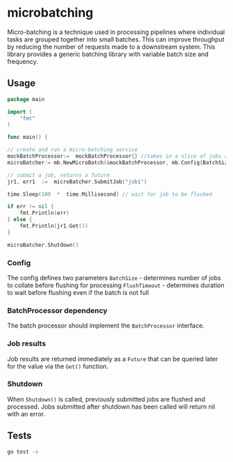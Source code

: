 
# microbatching

Micro-batching is a technique used in processing pipelines where individual tasks are grouped together into small batches. This can improve throughput by reducing the number of requests made to a downstream system. This library provides a generic batching library with variable batch size and frequency. 


## Usage
```go
package main

import (
	"fmt"
)

func main() {

// create and run a micro-batching service
mockBatchProcessor:=  mockBatchProcessor{} //takes in a slice of jobs and returns a slice of job results
microBatcher:= mb.NewMicroBatch(&mockBatchProcessor, mb.Config{BatchSize: 2, FlushTimeout: 50*time.Millisecond})

// submit a job, returns a future
jr1, err1  :=  microBatcher.SubmitJob("job1")

time.Sleep(100  *  time.Millisecond) // wait for job to be flushed

if err != nil {
    fmt.Println(err)
} else {
    fmt.Println(jr1.Get())
}

microBatcher.Shutdown()  
```
### Config 
The config defines two parameters
`BatchSize` - determines number of jobs to collate before flushing for processing
`FlushTimeout` - determines duration to wait before flushing even if the batch is not full

### BatchProcessor dependency
The batch processor should implement the `BatchProcessor` interface. 

### Job results
Job results are returned immediately as a `Future` that can be queried later for the value via the `Get()` function. 

### Shutdown
When `Shutdown()` is called, previously submitted jobs are flushed and processed. Jobs submitted after shutdown has been called will return nil with an error.

## Tests

```bash
go test -v
```
